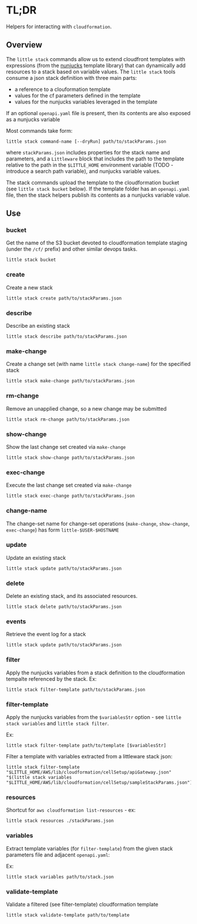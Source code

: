 # TL;DR

Helpers for interacting with `cloudformation`.

## Overview

The `little stack` commands allow us to extend cloudfront templates with expressions (from the [nunjucks](https://mozilla.github.io/nunjucks/) template library) that can dynamically add resources to a stack based on variable values.
The `little stack` tools consume a json stack definition
with three main parts:
* a reference to a clouformation template
* values for the cf parameters defined in the template
* values for the nunjucks variables leveraged in the template

If an optional `openapi.yaml` file is present, then its contents are also exposed as a nunjucks variable

Most commands take form:
```
little stack command-name [--dryRun] path/to/stackParams.json
```
where `stackParams.json` includes properties for the stack name and parameters, and a `Littleware` block that includes the path to the template relative to the path in the `$LITTLE_HOME` environment variable (TODO - introduce a search path variable), and nunjucks variable values.

The stack commands upload the template to the cloudformation bucket (see `little stack bucket` below).
If the template folder has an `openapi.yaml` file, then the stack helpers publish its contents as a nunjucks variable value.


## Use

### bucket

Get the name of the S3 bucket devoted to cloudformation template staging (under the `/cf/` prefix) and other similar devops tasks.

```
little stack bucket
```

### create

Create a new stack

```
little stack create path/to/stackParams.json
```

### describe

Describe an existing stack

```
little stack describe path/to/stackParams.json
```

### make-change

Create a change set (with name `little stack change-name`) for the specified stack

```
little stack make-change path/to/stackParams.json
```

### rm-change

Remove an unapplied change, so a new change may be submitted

```
little stack rm-change path/to/stackParams.json
```

### show-change

Show the last change set created via `make-change`

```
little stack show-change path/to/stackParams.json
```

### exec-change

Execute the last change set created via `make-change`

```
little stack exec-change path/to/stackParams.json
```

### change-name

The change-set name for change-set operations (`make-change`, `show-change`, `exec-change`) has form `little-$USER-$HOSTNAME` 

### update

Update an existing stack

```
little stack update path/to/stackParams.json
```

### delete

Delete an existing stack, and its associated resources.

```
little stack delete path/to/stackParams.json
```

### events

Retrieve the event log for a stack

```
little stack update path/to/stackParams.json
```

### filter

Apply the nunjucks variables from a stack definition to the cloudformation
tempalte referenced by the stack.
Ex:
```
little stack filter-template path/to/stackParams.json
```

### filter-template

Apply the nunjucks variables from the `$variablesStr` option - see `little stack variables` and `little stack filter`.

Ex:
```
little stack filter-template path/to/template [$variablesStr]
```

Filter a template with variables extracted from a littleware stack json:
```
little stack filter-template "$LITTLE_HOME/AWS/lib/cloudformation/cellSetup/apiGateway.json" "$(little stack variables "$LITTLE_HOME/AWS/lib/cloudformation/cellSetup/sampleStackParams.json")"
```

### resources

Shortcut for `aws cloudformation list-resources` - ex:

```
little stack resources ./stackParams.json
```

### variables

Extract template variables (for `filter-template`) from the given
stack parameters file and adjacent `openapi.yaml`:

Ex:
```
little stack variables path/to/stack.json
```

### validate-template

Validate a filtered (see filter-template) cloudformation template

```
little stack validate-template path/to/template
```
